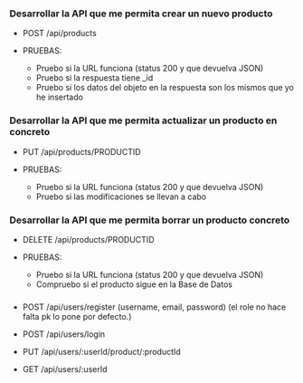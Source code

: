 ### Desarrollar la API que me permita crear un nuevo producto

- POST /api/products 

- PRUEBAS:
    - Pruebo si la URL funciona (status 200 y que devuelva JSON)
    - Pruebo si la respuesta tiene _id
    - Pruebo si los datos del objeto en la respuesta son los mismos que yo he insertado


### Desarrollar la API que me permita actualizar un producto en concreto

- PUT /api/products/PRODUCTID

- PRUEBAS:
    - Pruebo si la URL funciona (status 200 y que devuelva JSON)
    - Pruebo si las modificaciones se llevan a cabo


### Desarrollar la API que me permita borrar un producto concreto

- DELETE /api/products/PRODUCTID

- PRUEBAS:
    - Pruebo si la URL funciona (status 200 y que devuelva JSON)
    - Compruebo si el producto sigue en la Base de Datos


###
- POST /api/users/register (username, email, password) (el role no hace falta pk lo pone por defecto.)
- POST /api/users/login


- PUT /api/users/:userId/product/:productId
- GET /api/users/:userId